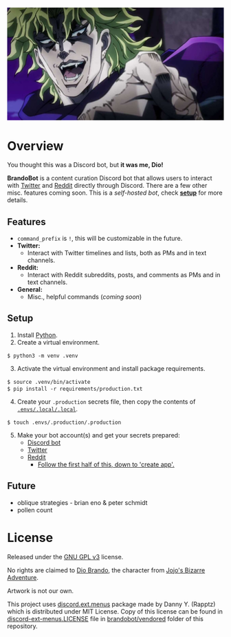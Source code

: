 ![Dio asset image](assets/img/dio-asset.jpeg)

# Overview
You thought this was a Discord bot, but **it was me, Dio!**

**BrandoBot** is a content curation Discord bot that allows users to interact with [Twitter](https://twitter.com) and [Reddit](https://reddit.com) directly through Discord. There are a few other misc. features coming soon. This is a *self-hosted bot*, check [**setup**](#Setup) for more details.

## Features
- `command_prefix` is `!`, this will be customizable in the future.
- **Twitter:**
  - Interact with Twitter timelines and lists, both as PMs and in text channels.
- **Reddit:**
  - Interact with Reddit subreddits, posts, and comments as PMs and in text channels.
- **General:**
  - Misc., helpful commands (*coming soon*)

## Setup
1. Install [Python](https://www.python.org/).
2. Create a virtual environment.
```
$ python3 -m venv .venv
```
3. Activate the virtual environment and install package requirements.
```
$ source .venv/bin/activate
$ pip install -r requirements/production.txt
```
4. Create your `.production` secrets file, then copy the contents of [`.envs/.local/.local`](.envs/.local/.local).
```
$ touch .envs/.production/.production
```
5. Make your bot account(s) and get your secrets prepared:
   * [Discord bot](https://discordpy.readthedocs.io/en/latest/discord.html)
   * [Twitter](https://developer.twitter.com/en/apply-for-access)
   * [Reddit](https://www.reddit.com/prefs/apps/)
     * [Follow the first half of this, down to 'create app'.](https://chatbotslife.com/how-to-build-a-reddit-bot-c890efb330c1)

## Future
* oblique strategies - brian eno & peter schmidt
* pollen count

# License
Released under the [GNU GPL v3](https://www.gnu.org/licenses/gpl-3.0.en.html) license.

No rights are claimed to [Dio Brando](https://en.wikipedia.org/wiki/Dio_Brando), the character from [Jojo's Bizarre Adventure](https://en.wikipedia.org/wiki/JoJo%27s_Bizarre_Adventure).

Artwork is not our own.

This project uses [discord.ext.menus](https://github.com/Rapptz/discord-ext-menus) package made by Danny Y. (Rapptz) which is distributed under MIT License.
Copy of this license can be found in [discord-ext-menus.LICENSE](brandobot/vendored/discord-ext-menus.LICENSE) file in [brandobot/vendored](brandobot/vendored) folder of this repository.
